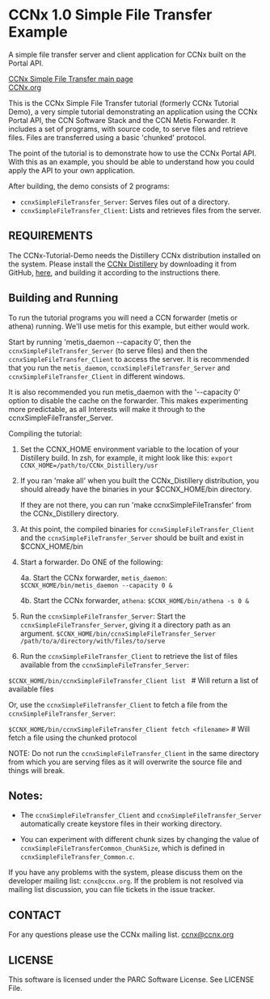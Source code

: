 CCNx 1.0 Simple File Transfer Example
=================

A simple file transfer server and client application for CCNx built on the Portal API. 

[CCNx Simple File Transfer main page](https://github.com/PARC/ccnxSimpleFileTransfer)   
[CCNx.org](https://www.ccnx.org/)


This is the CCNx Simple File Transfer tutorial (formerly CCNx Tutorial Demo), a very simple tutorial demonstrating
an application using the CCNx Portal API, the CCN Software Stack and the CCN Metis Forwarder.  It includes a set 
of programs, with source code, to serve files and retrieve files. Files are transferred using a basic 'chunked' protocol.

The point of the tutorial is to demonstrate how to use the CCNx Portal API.
With this as an example, you should be able to understand how you could apply the API to your own application.

After building, the demo consists of 2 programs:

* `ccnxSimpleFileTransfer_Server`: Serves files out of a directory.
* `ccnxSimpleFileTransfer_Client`: Lists and retrieves files from the server.

REQUIREMENTS
------------

The CCNx-Tutorial-Demo needs the Distillery CCNx distribution installed on the
system. Please install the [CCNx Distillery](  https://github.com/PARC/CCNx_Distillery) by downloading it from GitHub, [here]( https://github.com/PARC/CCNx_Distillery), and
building it according to the instructions there.


Building and Running
--------------------

To run the tutorial programs you will need a CCN forwarder (metis or athena) running.
We'll use metis for this example, but either would work.


Start by running 'metis_daemon --capacity 0', then the `ccnxSimpleFileTransfer_Server` (to serve files) 
and then the `ccnxSimpleFileTransfer_Client` to access the server.   It is recommended that you run 
the `metis_daemon`, `ccnxSimpleFileTransfer_Server` and `ccnxSimpleFileTransfer_Client` in different windows.

It is also recommended you run metis_daemon with the '--capacity 0' option to disable the cache
on the forwarder. This makes experimenting more predictable, as all Interests will make it
through to the ccnxSimpleFileTransfer_Server. 

Compiling the tutorial:

1. Set the CCNX_HOME environment variable to the location of your Distillery build. In zsh, for example,
it might look like this:
`export CCNX_HOME=/path/to/CCNx_Distillery/usr`
   
2. If you ran 'make all' when you built the CCNx_Distillery distribution, you should already have
   the binaries in your $CCNX_HOME/bin directory.

   If they are not there, you can run 'make ccnxSimpleFileTransfer' from the CCNx_Distillery directory.

3. At this point, the compiled binaries for `ccnxSimpleFileTransfer_Client` and the
`ccnxSimpleFileTransfer_Server` should be built and exist in $CCNX_HOME/bin

4. Start a forwarder. Do ONE of the following:

   4a. Start the CCNx forwarder, `metis_daemon`:
    `$CCNX_HOME/bin/metis_daemon --capacity 0 &`

   4b. Start the CCNx forwarder, `athena`:
    `$CCNX_HOME/bin/athena -s 0 &`

5. Run the `ccnxSimpleFileTransfer_Server`:
  Start the `ccnxSimpleFileTransfer_Server`, giving it a directory path as an argument.
  `$CCNX_HOME/bin/ccnxSimpleFileTransfer_Server /path/to/a/directory/with/files/to/serve`

6.  Run the `ccnxSimpleFileTransfer_Client` to retrieve the list of files
  available from the `ccnxSimpleFileTransfer_Server`:

  `$CCNX_HOME/bin/ccnxSimpleFileTransfer_Client list ` # Will return a list of available files

  Or, use the `ccnxSimpleFileTransfer_Client` to fetch a file from the `ccnxSimpleFileTransfer_Server`:

  `$CCNX_HOME/bin/ccnxSimpleFileTransfer_Client fetch <filename>`   # Will fetch a file using the chunked protocol

NOTE: Do not run the `ccnxSimpleFileTransfer_Client` in the same directory from which you are serving files as it will overwrite the source file and things will break.

## Notes: ##

- The `ccnxSimpleFileTransfer_Client` and `ccnxSimpleFileTransfer_Server` automatically create keystore files in
  their working directory.

- You can experiment with different chunk sizes by changing the value of `ccnxSimpleFileTransferCommon_ChunkSize`, which is defined in `ccnxSimpleFileTransfer_Common.c`.


If you have any problems with the system, please discuss them on the developer
mailing list:  `ccnx@ccnx.org`.  If the problem is not resolved via mailing list
discussion, you can file tickets in the issue tracker.


CONTACT
-------

For any questions please use the CCNx mailing list.  ccnx@ccnx.org


LICENSE
-------

This software is licensed under the PARC Software License. See LICENSE File.

